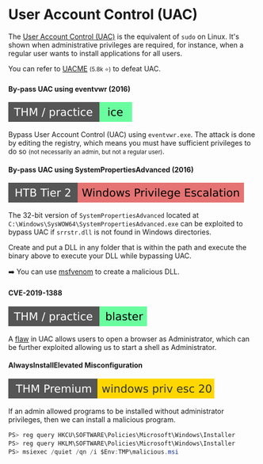 # User Account Control (UAC)

<div class="row row-cols-lg-2"><div>

The [User Account Control (UAC)](/operating-systems/windows/_knowledge/index.md#permissions-and-users) is the equivalent of `sudo` on Linux. It's shown when administrative privileges are required, for instance, when a regular user wants to install applications for all users.

You can refer to [UACME](https://github.com/hfiref0x/UACME) <small>(5.8k ⭐)</small> to defeat UAC.

#### By-pass UAC using eventvwr (2016)

[![blaster](../../../../_badges/thm-p/ice.svg)](https://tryhackme.com/room/blaster)

Bypass User Account Control (UAC) using `eventvwr.exe`. The attack is done by editing the registry, which means you must have sufficient privileges to do so <small>(not necessarily an admin, but not a regular user)</small>.

#### By-pass UAC using SystemPropertiesAdvanced (2016)

[![windows_privilege_escalation](../../../../_badges/htb/windows_privilege_escalation.svg)](https://academy.hackthebox.com/course/preview/windows-privilege-escalation)

The 32-bit version of `SystemPropertiesAdvanced` located at `C:\Windows\SysWOW64\SystemPropertiesAdvanced.exe` can be exploited to bypass UAC if `srrstr.dll` is not found in Windows directories.

Create and put a DLL in any folder that is within the path and execute the binary above to execute your DLL while bypassing UAC.

➡️ You can use [msfvenom](/cybersecurity/red-team/tools/frameworks/metasploit/msfvenom.md) to create a malicious DLL.
</div><div>

#### CVE-2019-1388

[![blaster](../../../../_badges/thm-p/blaster.svg)](https://tryhackme.com/room/blaster)

A [flaw](https://github.com/nobodyatall648/CVE-2019-1388) in UAC allows users to open a browser as Administrator, which can be further exploited allowing us to start a shell as Administrator.

#### AlwaysInstallElevated Misconfiguration

[![windowsprivesc20](../../../../_badges/thmp/windowsprivesc20.svg)](https://tryhackme.com/room/windowsprivesc20)

If an admin allowed programs to be installed without administrator privileges, then we can install a malicious program.

```java
PS> reg query HKCU\SOFTWARE\Policies\Microsoft\Windows\Installer
PS> reg query HKLM\SOFTWARE\Policies\Microsoft\Windows\Installer
PS> msiexec /quiet /qn /i $Env:TMP\malicious.msi
```
</div></div>